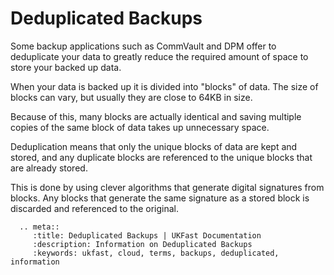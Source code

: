 # Deduplicated Backups
Some backup applications such as CommVault and DPM offer to deduplicate your data to greatly reduce the required amount of space to store your backed up data.

When your data is backed up it is divided into "blocks" of data. The size of blocks can vary, but usually they are close to 64KB in size.

Because of this, many blocks are actually identical and saving multiple copies of the same block of data takes up unnecessary space.

Deduplication means that only the unique blocks of data are kept and stored, and any duplicate blocks are referenced to the unique blocks that are already stored.

This is done by using clever algorithms that generate digital signatures from blocks. Any blocks that generate the same signature as a stored block is discarded and referenced to the original. 

```eval_rst
  .. meta::
     :title: Deduplicated Backups | UKFast Documentation
     :description: Information on Deduplicated Backups
     :keywords: ukfast, cloud, terms, backups, deduplicated, information
